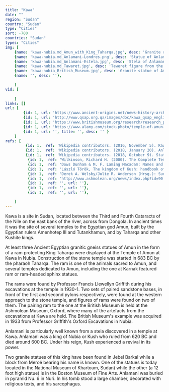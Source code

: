 ```yaml
---
title: "Kawa"
date: ""
region: "Sudan"
country: "Sudan" 
type: "Cities"
sort: -700
countries: "Sudan"
types: "Cities"
img: [
    {name: 'kawa-nubia.md_Amun_with_King_Taharqa.jpg', desc: 'Granite ram of Amun with King Taharqa. Twenty-Fifth Dynasty, from Kawa. On display at the British Museum.'},
    {name: 'kawa-nubia.md_Anlamani-Londres.png', desc: 'Statue of Anlamani (British Museum, London)'},
    {name: 'kawa-nubia.md_Anlamani-Estela.jpg', desc: 'Stela of Anlamani'},
    {name: 'kawa-nubia.md_Tawaret.jpg', desc: 'Taweret figure from the time of Anlamani'},
    {name: 'kawa-nubia_British_Museum.jpg', desc: 'Granite statue of Amun in the form of a ram protecting King Taharqa, British Museum.'},
    {name: '', desc: ''},

    ]
vid: [
        
    ]
links: []
url: [
        {id: 1, url: 'https://www.ancient-origins.net/news-history-archaeology/16-ancient-pyramids-burial-sites-vanished-kingdom-found-sudan-003859', title: '16 Ancient Pyramids, Burial Sites for a Vanished Kingdom, Found in Sudan', desc: '2,000-year-old pyramids have been found in an ancient cemetery, revealing the burial practices of a long-vanished kingdom in Sudan. Discovered near the ancient town of Gematon in Sudan, the 16 pyramids have burial tombs beneath them, and were built during the reign of pharaohs in the kingdom of Kush.' },
        {id: 1, url: 'http://www.qsap.org.qa/images/doc/kawa_qsap_english_booklet.pdf', title: 'The Pharaonic and Kushite town of Gematon History and archaeology of the site', desc: '' },
        {id: 1, url: 'https://www.britishmuseum.org/research/research_projects/all_current_projects/sudan/excavations_at_kawa/excavation_and_survey_at_kawa.aspx', title: 'Excavation and survey at Kawa', desc: '' },
        {id: 1, url: 'https://www.alamy.com/stock-photo/temple-of-amun-re-at-kawa.html', title: 'Temple Of Amun Re At Kawa', desc: '' },
        {id: 1, url: '', title: '', desc: '' }
    ]
refs: [
         {id: 1,  ref: 'Wikipedia contributors. (2016, November 5). Kawa (Sudan). In Wikipedia, The Free Encyclopedia. Retrieved 19:50, March 15, 2019, from ', url: 'https://en.wikipedia.org/w/index.php?title=Kawa_(Sudan)&oldid=747905479'},
         {id: 1,  ref: 'Wikipedia contributors. (2018, January 20). Anlamani. In Wikipedia, The Free Encyclopedia. Retrieved 19:59, March 15, 2019, from ', url: 'https://en.wikipedia.org/w/index.php?title=Anlamani&oldid=821400232'},
         {id: 1,  ref: 'Wikipedia contributors. (2018, October 9). Statues of Amun in the form of a ram protecting King Taharqa. In Wikipedia, The Free Encyclopedia. Retrieved 20:28, March 15, 2019, from ', url: 'https://en.wikipedia.org/w/index.php?title=Statues_of_Amun_in_the_form_of_a_ram_protecting_King_Taharqa&oldid=863206701'},
          {id: 1,  ref: 'Wilkinson, Richard H. (2000). The Complete Temples of Ancient Egypt. Thames & Hudson. pp. 11, 232', url: ''},
          {id: 1,  ref: 'Dows Dunham & M. F. Laming Macadam: Names and Relationships of the Royal Family of Napata. Journal of Egyptian Archaeology 35 (1949), pp.139-149', url: ''},
          {id: 1,  ref: 'László Török, The kingdom of Kush: handbook of the Napatan-Meroitic Civilization', url: ''},
          {id: 1,  ref: 'Derek A. Welsby/Julie R. Anderson (Hrsg.): Sudan, Ancient Treasurers, London 2004, S. 168, Nr. 148', url: ''},
          {id: 1,  ref: 'http://www.ashmolean.org/news/index.php?id=90 The BM website [1] says it is now at the National Museum of Khartoum; as of March 2009 it was in Oxford as it featured on bus advertisements for the Museum, with a young boy posing in his rugby gear next to the statue.', url: 'https://www.ashmolean.org/news/index.php?id=90'},          
          {id: 1,  ref: '', url: ''},
          {id: 1,  ref: '', url: ''},          
          {id: 1,  ref: '', url: ''},

    ]
---
```

Kawa is a site in Sudan, located between the Third and Fourth Cataracts of the Nile on the east bank of the river, across from Dongola. In ancient times it was the site of several temples to the Egyptian god Amun, built by the Egyptian rulers Amenhotep III and Tutankhamun, and by Taharqa and other Kushite kings.

At least three Ancient Egyptian granitic gneiss statues of Amun in the form of a ram protecting King Taharqa were displayed at the Temple of Amun at Kawa in Nubia. Construction of the stone temple was started in 683 BC by the pharaoh Taharqa. The ram is one of the animals sacred to Amun, and several temples dedicated to Amun, including the one at Karnak featured ram or ram-headed sphinx statues.

The rams were found by Professor Francis Llewellyn Griffith during his excavations at the temple in 1930-1. Two sets of paired sandstone bases, in front of the first and second pylons respectively, were found at the western approach to the stone temple, and figures of rams were found on two of them. The pairing ram to the one at the British Museum is held at the Ashmolean Museum, Oxford, where many of the artefacts from the excavations at Kawa are held. The British Museum's example was acquired in 1933 from Professor Griffith's Oxford Excavations in Nubia.

Anlamani is particularly well known from a stela discovered in a temple at Kawa. Anlamani was a king of Nubia or Kush who ruled from 620 BC and died around 600 BC. Under his reign, Kush experienced a revival in its power. 

Two granite statues of this king have been found in Jebel Barkal while a block from Meroë bearing his name is known. One of the statues is today located in the National Museum of Khartoum, Sudan) while the other (a 12 foot high statue) is in the Boston Museum of Fine Arts. Anlamani was buried in pyramid Nu. 6 in Nuri. In his tomb stood a large chamber, decorated with religious texts, and his sarcophagus.


